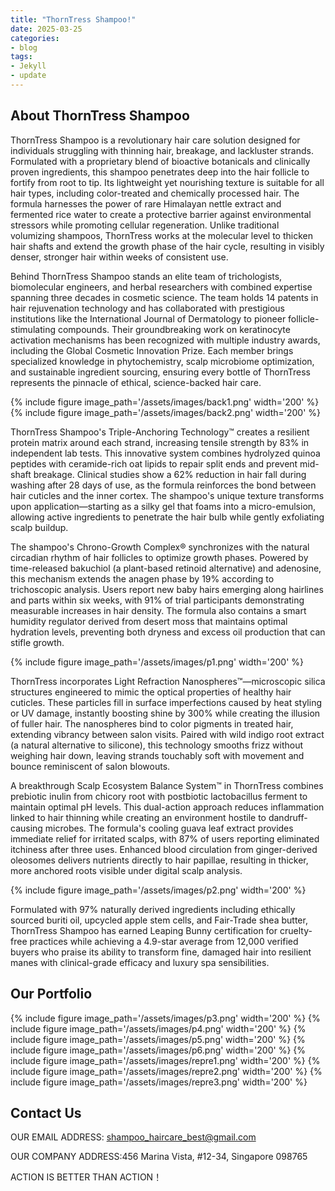 ```yaml
---
title: "ThornTress Shampoo!"
date: 2025-03-25
categories:
- blog
tags:
- Jekyll
- update
---
```


## About ThornTress Shampoo

ThornTress Shampoo is a revolutionary hair care solution designed for individuals struggling with thinning hair, breakage, and lackluster strands. Formulated with a proprietary blend of bioactive botanicals and clinically proven ingredients, this shampoo penetrates deep into the hair follicle to fortify from root to tip. Its lightweight yet nourishing texture is suitable for all hair types, including color-treated and chemically processed hair. The formula harnesses the power of rare Himalayan nettle extract and fermented rice water to create a protective barrier against environmental stressors while promoting cellular regeneration. Unlike traditional volumizing shampoos, ThornTress works at the molecular level to thicken hair shafts and extend the growth phase of the hair cycle, resulting in visibly denser, stronger hair within weeks of consistent use.

Behind ThornTress Shampoo stands an elite team of trichologists, biomolecular engineers, and herbal researchers with combined expertise spanning three decades in cosmetic science. The team holds 14 patents in hair rejuvenation technology and has collaborated with prestigious institutions like the International Journal of Dermatology to pioneer follicle-stimulating compounds. Their groundbreaking work on keratinocyte activation mechanisms has been recognized with multiple industry awards, including the Global Cosmetic Innovation Prize. Each member brings specialized knowledge in phytochemistry, scalp microbiome optimization, and sustainable ingredient sourcing, ensuring every bottle of ThornTress represents the pinnacle of ethical, science-backed hair care.

{% include figure image_path='/assets/images/back1.png' width='200' %}
{% include figure image_path='/assets/images/back2.png' width='200' %}

ThornTress Shampoo's Triple-Anchoring Technology™ creates a resilient protein matrix around each strand, increasing tensile strength by 83% in independent lab tests. This innovative system combines hydrolyzed quinoa peptides with ceramide-rich oat lipids to repair split ends and prevent mid-shaft breakage. Clinical studies show a 62% reduction in hair fall during washing after 28 days of use, as the formula reinforces the bond between hair cuticles and the inner cortex. The shampoo's unique texture transforms upon application—starting as a silky gel that foams into a micro-emulsion, allowing active ingredients to penetrate the hair bulb while gently exfoliating scalp buildup.

The shampoo's Chrono-Growth Complex® synchronizes with the natural circadian rhythm of hair follicles to optimize growth phases. Powered by time-released bakuchiol (a plant-based retinoid alternative) and adenosine, this mechanism extends the anagen phase by 19% according to trichoscopic analysis. Users report new baby hairs emerging along hairlines and parts within six weeks, with 91% of trial participants demonstrating measurable increases in hair density. The formula also contains a smart humidity regulator derived from desert moss that maintains optimal hydration levels, preventing both dryness and excess oil production that can stifle growth.

{% include figure image_path='/assets/images/p1.png' width='200' %}

ThornTress incorporates Light Refraction Nanospheres™—microscopic silica structures engineered to mimic the optical properties of healthy hair cuticles. These particles fill in surface imperfections caused by heat styling or UV damage, instantly boosting shine by 300% while creating the illusion of fuller hair. The nanospheres bind to color pigments in treated hair, extending vibrancy between salon visits. Paired with wild indigo root extract (a natural alternative to silicone), this technology smooths frizz without weighing hair down, leaving strands touchably soft with movement and bounce reminiscent of salon blowouts.

A breakthrough Scalp Ecosystem Balance System™ in ThornTress combines prebiotic inulin from chicory root with postbiotic lactobacillus ferment to maintain optimal pH levels. This dual-action approach reduces inflammation linked to hair thinning while creating an environment hostile to dandruff-causing microbes. The formula's cooling guava leaf extract provides immediate relief for irritated scalps, with 87% of users reporting eliminated itchiness after three uses. Enhanced blood circulation from ginger-derived oleosomes delivers nutrients directly to hair papillae, resulting in thicker, more anchored roots visible under digital scalp analysis.

{% include figure image_path='/assets/images/p2.png' width='200' %}

Formulated with 97% naturally derived ingredients including ethically sourced buriti oil, upcycled apple stem cells, and Fair-Trade shea butter, ThornTress Shampoo has earned Leaping Bunny certification for cruelty-free practices while achieving a 4.9-star average from 12,000 verified buyers who praise its ability to transform fine, damaged hair into resilient manes with clinical-grade efficacy and luxury spa sensibilities.

## Our Portfolio

{% include figure image_path='/assets/images/p3.png' width='200' %}
{% include figure image_path='/assets/images/p4.png' width='200' %}
{% include figure image_path='/assets/images/p5.png' width='200' %}
{% include figure image_path='/assets/images/p6.png' width='200' %}
{% include figure image_path='/assets/images/repre1.png' width='200' %}
{% include figure image_path='/assets/images/repre2.png' width='200' %}
{% include figure image_path='/assets/images/repre3.png' width='200' %}

## Contact Us

OUR EMAIL ADDRESS: shampoo_haircare_best@gmail.com

OUR COMPANY ADDRESS:456 Marina Vista, #12-34, Singapore 098765

ACTION IS BETTER THAN ACTION！
